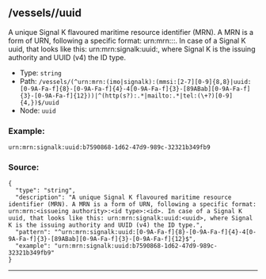 ## /vessels/<RegExp>/uuid

A unique Signal K flavoured maritime resource identifier (MRN). A MRN is a form of URN, following a specific format: urn:mrn:<issueing authority>:<id type>:<id>. In case of a Signal K uuid, that looks like this: urn:mrn:signalk:uuid:<uuid>, where Signal K is the issuing authority and UUID (v4) the ID type.

* Type: `string`
* Path: `/vessels/(^urn:mrn:(imo|signalk):(mmsi:[2-7][0-9]{8,8}|uuid:[0-9A-Fa-f]{8}-[0-9A-Fa-f]{4}-4[0-9A-Fa-f]{3}-[89ABab][0-9A-Fa-f]{3}-[0-9A-Fa-f]{12}))|^(http(s?):.*|mailto:.*|tel:(\+?)[0-9]{4,})$/uuid`
* Node: `uuid`

### Example:
```
urn:mrn:signalk:uuid:b7590868-1d62-47d9-989c-32321b349fb9
```

### Source:
```
{
  "type": "string",
  "description": "A unique Signal K flavoured maritime resource identifier (MRN). A MRN is a form of URN, following a specific format: urn:mrn:<issueing authority>:<id type>:<id>. In case of a Signal K uuid, that looks like this: urn:mrn:signalk:uuid:<uuid>, where Signal K is the issuing authority and UUID (v4) the ID type.",
  "pattern": "^urn:mrn:signalk:uuid:[0-9A-Fa-f]{8}-[0-9A-Fa-f]{4}-4[0-9A-Fa-f]{3}-[89ABab][0-9A-Fa-f]{3}-[0-9A-Fa-f]{12}$",
  "example": "urn:mrn:signalk:uuid:b7590868-1d62-47d9-989c-32321b349fb9"
}
```

---
